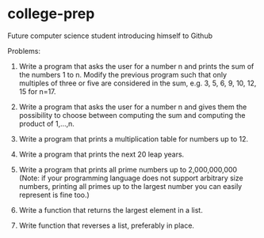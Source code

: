 # college-prep
Future computer science student introducing himself to Github


Problems:

1. Write a program that asks the user for a number n and prints the sum of the numbers 1 to n. Modify the previous program such that only multiples of three or five are considered in the sum, e.g. 3, 5, 6, 9, 10, 12, 15 for n=17.

2. Write a program that asks the user for a number n and gives them the possibility to choose between computing the sum and computing the product of 1,…,n.

3. Write a program that prints a multiplication table for numbers up to 12. 

4. Write a program that prints the next 20 leap years.

5. Write a program that prints all prime numbers up to 2,000,000,000 (Note: if your programming language does not support arbitrary size numbers, printing all primes up to the largest number you can easily represent is fine too.)

6. Write a function that returns the largest element in a list.

7. Write function that reverses a list, preferably in place.
